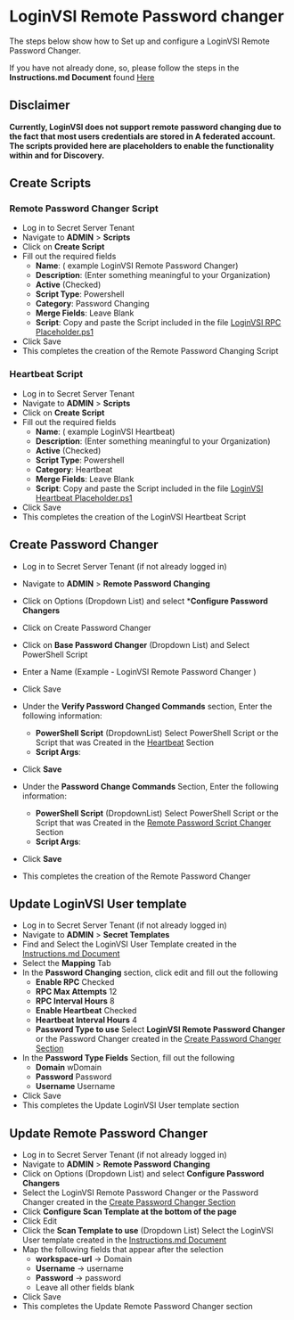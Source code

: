 # LoginVSI  Remote Password changer

The steps below show how to Set up and configure a LoginVSI  Remote Password Changer.

If you have not already done, so, please follow the steps in the **Instructions.md Document** found [Here](../Instructions.md)

## Disclaimer
**Currently, LoginVSI does not support remote password changing due to the fact that most users credentials are stored in A federated account. The scripts provided here are placeholders to enable the functionality within and for Discovery.**

## Create Scripts

### Remote Password Changer Script

- Log in to Secret Server Tenant
- Navigate to **ADMIN** > **Scripts**
- Click on **Create Script**
- Fill out the required fields 
    - **Name**: ( example LoginVSI Remote Password Changer)
    - **Description**: (Enter something meaningful to your Organization)
    - **Active** (Checked)
    - **Script Type**: Powershell
    - **Category**: Password Changing
    - **Merge Fields**: Leave Blank
    - **Script**: Copy and paste the Script included in the file [LoginVSI RPC Placeholder.ps1](./LoginVSI%20RPC%20Placeholder.ps1)
- Click Save
- This completes the creation of the Remote Password Changing Script

### Heartbeat Script

- Log in to Secret Server Tenant
- Navigate to **ADMIN** > **Scripts**
- Click on **Create Script**
- Fill out the required fields 
    - **Name**: ( example LoginVSI Heartbeat)
    - **Description**: (Enter something meaningful to your Organization)
    - **Active** (Checked)
    - **Script Type**: Powershell
    - **Category**: Heartbeat
    - **Merge Fields**: Leave Blank
    - **Script**: Copy and paste the Script included in the file [LoginVSI Heartbeat Placeholder.ps1](./LoginVSI%20Heartbeat%20Placeholder.ps1)
- Click Save
- This completes the creation of the LoginVSI Heartbeat Script

## Create Password Changer

- Log in to Secret Server Tenant (if not already logged in)
- Navigate to **ADMIN** > **Remote Password Changing**
- Click on Options (Dropdown List) and select ***Configure Password Changers**
- Click on Create Password Changer
- Click on **Base Password Changer** (Dropdown List) and Select PowerShell Script
- Enter a Name (Example - LoginVSI Remote Password Changer )
- Click Save
 - Under the **Verify Password Changed Commands** section, Enter the following information:
   - **PowerShell Script**  (DropdownList) Select PowerShell Script or the Script that was Created in the [Heartbeat](#heartbeat-script)	Section  
    - **Script Args**: 
            ```  ```
  - Click	**Save**

- Under the **Password Change Commands** Section, Enter the following information:
  - **PowerShell Script**  (DropdownList) Select PowerShell Script or the Script that was Created in the [Remote Password Script Changer](#remote-password-changer-script)	Section  
  - **Script Args**: 
            ```  ```
- Click	**Save**
- This completes the creation of the Remote Password Changer

## Update LoginVSI User template

- Log in to Secret Server Tenant (if not already logged in)
- Navigate to **ADMIN** > **Secret Templates**
- Find and Select the LoginVSI User Template created in the [Instructions.md Document](../Instructions.md)
- Select the **Mapping** Tab 
- In the **Password Changing** section, click edit and fill out the following
  - **Enable RPC** Checked
  - **RPC Max Attempts** 12
  - **RPC Interval Hours** 8
  - **Enable Heartbeat** Checked
  - **Heartbeat Interval Hours** 4
  - **Password Type to use** Select **LoginVSI Remote Password Changer** or the Password Changer created in the [Create Password Changer Section](#create-password-changer)
- In the **Password Type Fields** Section, fill out the following
  - **Domain** wDomain
  - **Password** Password
  - **Username** Username
- Click Save
- This completes the Update LoginVSI User template section

## Update Remote Password Changer

- Log in to Secret Server Tenant (if not already logged in)
- Navigate to **ADMIN** > **Remote Password Changing**
- Click on Options (Dropdown List) and select **Configure Password Changers**
- Select the LoginVSI Remote Password Changer or the Password Changer created in the [Create Password Changer Section](#create-password-changer)
- Click **Configure Scan Template at the bottom of the page**
- Click Edit
- Click the **Scan Template to use** (Dropdown List) Select the LoginVSI User template created in the [Instructions.md Document](../Instructions.md)
- Map the following fields that appear after the selection
  - **workspace-url** -> Domain
  - **Username** -> username
  - **Password** -> password
  - Leave all other fields blank
- Click Save
- This completes the Update Remote Password Changer section




